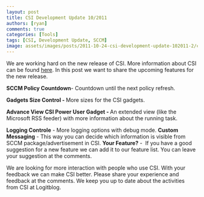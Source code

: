 ```yaml
---
layout: post
title: CSI Development Update 10/2011
authors: [ryan]
comments: true
categories: [Tools]
tags: [CSI, Development Update, SCCM]
image: assets/images/posts/2011-10-24-csi-development-update-102011-2/csi-development-update-feature-image.png
---
```

We are working hard on the new release of CSI. More information about CSI can be found <a href="http://www.logitblog.com/?page_id=1051" target="_blank">here</a>. In this post we want to share the upcoming features for the new release.

<strong>SCCM Policy Countdown</strong>- Countdown until the next policy refresh.

<strong><strong>
Gadgets Size Control</strong> - </strong>More sizes for the CSI gadgets.

<strong><strong>
Advance View CSI Power User Gadget</strong> - </strong>An extended view (like the Microsoft RSS feeder) with more information about the running task.

<strong>
Logging Controle</strong> - More logging options with debug mode.

<strong>
Custom Messaging</strong> - This way you can decide which information is visible from SCCM package/advertisement in CSI.

<strong>
Your Feature?</strong> -  If you have a good suggestion for a new feature we can add it to our feature list. You can leave your suggestion at the comments.

We are looking for more interaction with people who use CSI. With your feedback we can make CSI better. Please share your experience and feedback at the comments. We keep you up to date about the activities from CSI at Logitblog.
